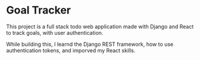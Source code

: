 # Goal Tracker

This project is a full stack todo web application made with Django and React to track goals, with user authentication.

While building this, I learnd the Django REST framework, how to use authentication tokens, and imporved my React skills.
